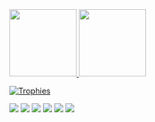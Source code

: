 <div>
  <a href="https://github.com/mariannebravo">
  <img height="120em" src="https://github-readme-stats.vercel.app/api?username=mariannebravo&show_icons=true&theme=dracula&include_all_commits=true&count_private=true"/>
  <img height="120em" src="https://github-readme-stats.vercel.app/api/top-langs/?username=mariannebravo&layout=compact&langs_count=7&theme=dracula"/>
</div>

  <div>
    <p>
      <a href="https://github.com/ryo-ma/github-profile-trophy" align="center">
        <img align="center" src="https://github-profile-trophy.vercel.app/?theme=dracula&margin-w=8&column=6&username=mariannebravo" alt="Trophies" />
      </a>
    </p>
  </div>
  
<div>
  <img src="https://img.shields.io/badge/HTML5-E34F26?style=for-the-badge&logo=html5&logoColor=white" />
  <img src="https://img.shields.io/badge/CSS3-1572B6?style=for-the-badge&logo=css3&logoColor=white" />
  <img src="https://img.shields.io/badge/Node.js-43853D?style=for-the-badge&logo=node-dot-js&logoColor=white" />
  <img src="https://img.shields.io/badge/React-20232A?style=for-the-badge&logo=react&logoColor=61DAFB" />
  <img src="https://img.shields.io/badge/Vue.js-35495E?style=for-the-badge&logo=vue-dot-js&logoColor=4FC08D" />
  <img src="https://img.shields.io/badge/Bootstrap-563D7C?style=for-the-badge&logo=bootstrap&logoColor=white" />
</div>
